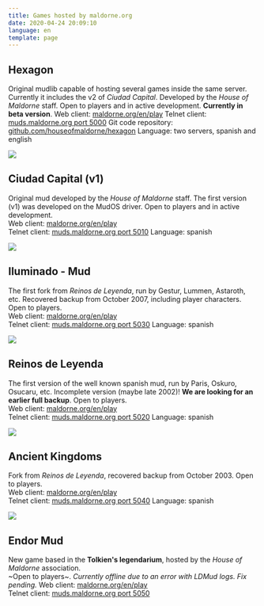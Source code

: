 ```yaml
---
title: Games hosted by maldorne.org
date: 2020-04-24 20:09:10
language: en
template: page
---
```


## Hexagon

Original mudlib capable of hosting several games inside the same server. Currently it includes the v2 of *Ciudad Capital*. Developed by the _House of Maldorne_ staff. Open to players and in active development. **Currently in beta version**.
Web client: [maldorne.org/en/play](https://maldorne.org/en/play?port=5000)
Telnet client: [muds.maldorne.org port 5000](telnet://muds.maldorne.org:5000)
Git code repository: [github.com/houseofmaldorne/hexagon](https://github.com/houseofmaldorne/hexagon)
Language: two servers, spanish and english

![](/images/ciudadcapital_logo.png)

## Ciudad Capital (v1)

Original mud developed by the _House of Maldorne_ staff. The first version (v1) was developed on the MudOS driver. Open to players and in active development.  
Web client: [maldorne.org/en/play](https://maldorne.org/en/play?port=5010)  
Telnet client: [muds.maldorne.org port 5010](telnet://muds.maldorne.org:5010)
Language: spanish

![](/images/iluminado_logo.png)

## Iluminado - Mud

The first fork from _Reinos de Leyenda_, run by Gestur, Lummen, Astaroth, etc. Recovered backup from October 2007, including player characters. Open to players.  
Web client: [maldorne.org/en/play](https://maldorne.org/en/play?port=5030)  
Telnet client: [muds.maldorne.org port 5030](telnet://muds.maldorne.org:5030)
Language: spanish

![](/images/rl_logo.png)

## Reinos de Leyenda

The first version of the well known spanish mud, run by Paris, Oskuro, Osucaru, etc. Incomplete version (maybe late 2002)! **We are looking for an earlier full backup**. Open to players.  
Web client: [maldorne.org/en/play](https://maldorne.org/en/play?port=5020)  
Telnet client: [muds.maldorne.org port 5020](telnet://muds.maldorne.org:5020)
Language: spanish

![](/images/ak_logo.png)

## Ancient Kingdoms

Fork from _Reinos de Leyenda_, recovered backup from October 2003\. Open to players.  
Web client: [maldorne.org/en/play](https://maldorne.org/en/play?port=5040)  
Telnet client: [muds.maldorne.org port 5040](telnet://muds.maldorne.org:5040)
Language: spanish

![](/images/endor_logo.png)

## Endor Mud

New game based in the **Tolkien's legendarium**, hosted by the _House of Maldorne_ association.  
~Open to players~. *Currently offline due to an error with LDMud logs. Fix pending.*
Web client: [maldorne.org/en/play](https://maldorne.org/en/play?port=5050)  
Telnet client: [muds.maldorne.org port 5050](telnet://muds.maldorne.org:5050)
